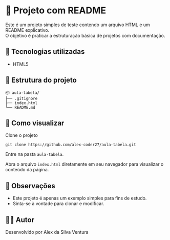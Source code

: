 # 📄 Projeto com README

Este é um projeto simples de teste contendo um arquivo HTML e um README explicativo.  
O objetivo é praticar a estruturação básica de projetos com documentação.

## 🧰 Tecnologias utilizadas

- HTML5

## 📁 Estrutura do projeto

```
📦 aula-tabela/
├── .gitignore
├── index.html
└── README.md
```

## 🚀 Como visualizar

Clone o projeto 
```
git clone https://github.com/alex-coder27/aula-tabela.git
```
Entre na pasta `aula-tabela`.

Abra o arquivo `index.html` diretamente em seu navegador para visualizar o conteúdo da página.


## 📌 Observações

- Este projeto é apenas um exemplo simples para fins de estudo.
- Sinta-se à vontade para clonar e modificar.

## 👨‍💻 Autor

Desenvolvido por Alex da Silva Ventura

